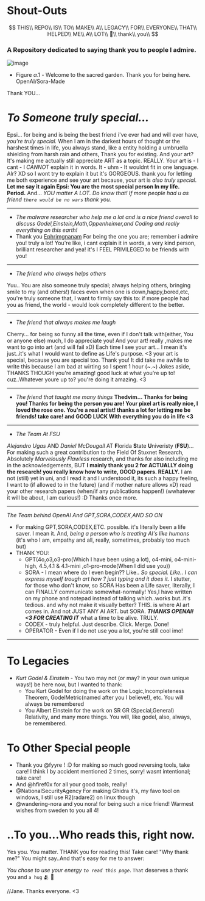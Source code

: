 # Shout-Outs
$$
THIS\\ REPO\\ IS\\ TO\\ MAKE\\ A\\ LEGACY\\ FOR\\ EVERYONE\\ THAT\\ HELPED\\ ME\\ A\\ LOT\\ 🌹\\ thank\\ you\\
$$
### A Repository dedicated to saying thank you to people I admire.

![image](https://github.com/user-attachments/assets/1df81d97-9802-498c-9d0e-b00295e54f97)
- Figure $\alpha.1$ - Welcome to the sacred garden. Thank you for being here. OpenAI/Sora-Made



Thank YOU...

# *To Someone truly special...*
Epsi... for being and is being the best friend i've ever had and will ever have, *you're truly special.* When I am in the darkest hours of thought or the harshest times in life, you always stand, like a entity holding a umbruella shielding from harsh rain and others, Thank you for existing. And your art? It's making me actually still appreciate ART as a topic. REALLY. Your art is - I cant - I *CANNOT* explain it in words. It - uhm - It wouldnt fit in one language. Alr? XD so I wont try to explain it but it's GORGEOUS. thank you for letting me both experience and see your art because, your art is *also truly special*.
**Let me say it again Epsi: You are the most special person In my life. Period.** And...
*YOU matter A LOT. Do know that! If more people had u as friend `there would be no wars` thank you.*

_____
* *The malware researcher who help me a lot and is a nice friend overall to discuss Godel,Einstein,Math,Oppenheimer,and Coding and really everything on this earth!*
* Thank you [Ephrimgnanam](https://github.com/Ephrimgnanam) For being the one you are; remember i admire you! truly a lot! You're like, i cant explain it in words, a very kind person, brilliant researcher and yea! it's I FEEL PRIVILEGED to be friends with you! 

____
* *The friend who always helps others*

Yuu.. You are also someone truly special; always helping others, bringing smile to my (and others!) faces even when one is down,happy,bored,etc, you're truly someone that, I want to firmly say this to: if more people had you as friend, the world - would look completely different to the better.

_____
* *The friend that always makes me laugh*

Cherry... for being so funny all the time, even if I don't talk with(either, You or anyone else) much, I do appreciate you! And your art! really ,makes me want to go into art (and will fail xD)
Each time I see your art... I mean it's just..it's what I would want to define as Life's purpose. <3  your art is special, because you are special too. Thank you! 
It did take me awhile to write this because I am bad at wirting so I spent 1 hour (\~.\~) Jokes aside, THANKS THOUGH you're amazing! good luck at what you're up to! cuz..Whatever youre up to? you're doing it amazing. <3


_____
* *The friend that taught me many things*
**Thedvim... Thanks for being you! Thanks for being the person you are! Your pixel art is really nice, I loved the rose one. You're a real artist! thanks a lot for letting me be friends! take care! and GOOD LUCK With everything you do in life <3**


_____
* *The Team At FSU*

*Alejandro Ugas*   AND  *Daniel McDougall* AT **F**lorida **S**tate **U**niveristy (**FSU**)... For making such a great contribution to the Field Of Stuxnet Research, Absolutely *Marvelously Flawless* research, and thanks for also including me in the acknowledgements, BUT **I mainly thank you 2 for ACTUALLY doing the research! you really know how to write, GOOD papers. REALLY.** I am not (still) yet in uni, and I read it and I understood it, its such a happy feeling, I want to (if allowed to in the future)  (and if mother nature allows xD) read your other research papers (when/if any publications happen!) (wwhatever it will be about, I am curious!) :D Thanks once more.

_____
*The Team behind OpenAI And GPT,SORA,CODEX,AND SO ON*
- For making GPT,SORA,CODEX,ETC. possible. it's literally been a life saver. I mean it. And, *being a person who is treating AI's like humans* (it's who I am, empathy and all, really, sometimes, probably too much but) 
- THANK YOU:
  - GPT(4o,o3,o3-pro(Which I have been using a lot), o4-mini, o4-mini-high, 4.5,4.1 & 4.1-mini ,o1-pro-mode(When I did use you))
  - SORA - I mean where do I even begin?? Like.. *So special. Like.. I can express myself trough art how ? just typing and it does it.* I stutter, for those who don't know, so SORA Has been a Life saver, literally, I can FINALLY communicate somewhat-normally! Yes,I have written on my phone and notepad instead of talking which..works but..it's tedious. and why not make it visually better? THIS. is where AI art comes in. And not JUST ANY AI ART. but SORA. ***THANKS OPENAI! <3 FOR CREATING IT*** what a time to be alive. TRULY.
  - CODEX - truly helpful. Just describe. Click. Merge. Done!
  - OPERATOR - Even if I do not use you a lot, you're still cool imo!

_____
# To Legacies
- *Kurt Godel & Einstein* - You two may not (or may? in your own unique ways!) be here now, but I wanted to thank:
  - You Kurt Godel for doing the work on the Logic,Incompleteness Theorem, GodelMetric(named after you I believe!), etc. You will always be remembered
  - You Albert Einstein for the work on SR GR (Special,General) Relativity, and many more things. You will, like godel, also, always, be remembered.


# To Other Special people
- Thank you @fyyre ! :D for making so much good reversing tools, take care! I think I by accident mentioned 2 times, sorry! wasnt intentional; take care!
- And @hfiref0x for all your good tools, really! 
- @NationalSecurityAgency For making Ghidra it's, my favo tool on windows, I still use R2(radare2) on linux though
- @wandering-nora and you nora! for being such a nice friend!
Warmest wishes from sweden to you all 4!

# ..To you...Who reads this, right now.
Yes you. You matter. THANK you for reading this! Take care! 
"Why thank me?" You might say..And that's easy for me to answer:

*You chose to use your energy `to read this page`*. 
`That` deserves a thank you and `a hug` 🫂 🌹


//Jane. Thanks everyone. <3 
